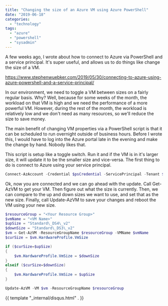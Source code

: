 ```yaml
---
title: "Changing the size of an Azure VM using Azure PowerShell"
date: "2019-06-18"
categories: 
  - "technology"
tags: 
  - "azure"
  - "powershell"
  - "sysadmin"
---
```


A few weeks ago, I wrote about how to connect to Azure via PowerShell and a service principal. It's super useful, and allows us to do things like change the size of a VM.

https://www.stephenwuebker.com/2019/05/30/connecting-to-azure-using-azure-powershell-and-a-service-principal/

In our environment, we need to toggle a VM between sizes on a fairly regular basis. Why? Well, because for some weeks of the month, the workload on that VM is high and we need the performance of a more powerful VM. However, during the rest of the month, the workload is relatively low and we don't need as many resources, so we'll reduce the size to save money.

The main benefit of changing VM properties via a PowerShell script is that it can be scheduled to run overnight outside of business hours. Before I wrote this, I would have to log into the Azure portal late in the evening and make the change by hand. Nobody likes that.

This script is setup like a toggle switch. Run it and if the VM is in it's larger size, it will update it to be the smaller size and vice-versa. The first thing to do is connect to Azure using your service principal.

```powershell
Connect-AzAccount -Credential $psCredential -ServicePrincipal -Tenant $tenantID -Subscription $subscriptionID
```

Ok, now you are connected and we can go ahead with the update. Call Get-AzVM to get your VM. Then figure out what the size is currently. Then, we can compare to the up and down sizes we want to use, and set that as the new size. Finally, call Update-AzVM to save your changes and reboot the VM using your new size.

```powershell
$resourceGroup = "<Your Resource Group>"
$vmName = "<VM Name>"
$upSize = "Standard\_DS4\_v2"
$downSize = "Standard\_DS3\_v2"
$vm = Get-AzVM -ResourceGroupName $resourceGroup -VMName $vmName
$curSize = $vm.HardwareProfile.VmSize

if ($curSize=$upSize)
{ 
    $vm.HardwareProfile.VmSize = $downSize
}
elseif ($curSize=$downSize)
{
    $vm.HardwareProfile.VmSize = $upSize
}

Update-AzVM -VM $vm -ResourceGroupName $resourceGroup
```

{{ template "_internal/disqus.html" . }}